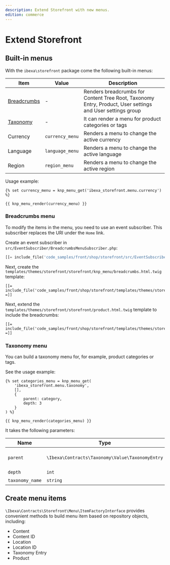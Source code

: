 ```yaml
---
description: Extend Storefront with new menus.
edition: commerce
---
```


# Extend Storefront

## Built-in menus

With the `ibexa\storefront` package come the following built-in menus:

| Item   | Value     | Description |
|------------|----------|---------|
| [Breadcrumbs](#breadcrumbs-menu)| - | Renders breadcrumbs for Content Tree Root, Taxonomy Entry, Product, User settings and User settings group | 
| [Taxonomy](#taxonomy-menu)| - | It can render a menu for product categories or tags |               
| Currency| `currency_menu` | Renders a menu to change the active currency |               
| Language| `language_menu` | Renders a menu to change the active language |
| Region  | `region_menu`  | Renders a menu to change the active region |

Usage example:

```html_twig
{% set currency_menu = knp_menu_get('ibexa_storefront.menu.currency') %}

{{ knp_menu_render(currency_menu) }}
```

### Breadcrumbs menu

To modify the items in the menu, you need to use an event subscriber.
This subscriber replaces the URI under the `Home` link.

Create an event subscriber in `src/EventSubscriber/BreadcrumbsMenuSubscriber.php`:

``` php
[[= include_file('code_samples/front/shop/storefront/src/EventSubscriber/BreadcrumbsMenuSubscriber.php') =]]
```

Next, create the `templates/themes/storefront/storefront/knp_menu/breadcrumbs.html.twig` template:

```html+twig
[[= include_file('code_samples/front/shop/storefront/templates/themes/storefront/storefront/knp_menu/breadcrumbs.html.twig') =]]
```

Next, extend the `templates/themes/storefront/storefront/product.html.twig` template to include the breadcrumbs:

```html+twig hl_lines="6-12"
[[= include_file('code_samples/front/shop/storefront/templates/themes/storefront/storefront/product.html.twig') =]]
```

### Taxonomy menu

You can build a taxonomy menu for, for example, product categories or tags.

See the usage example:

```html+twig
{% set categories_menu = knp_menu_get(
    'ibexa_storefront.menu.taxonomy', 
    [], 
    {
        parent: category,
        depth: 3
    }
) %}

{{ knp_menu_render(categories_menu) }}
```

It takes the following parameters:

| Name   | Type     | Default                                 |
|------------|----------|-----------------------------------------------|
| `parent`| `\Ibexa\Contracts\Taxonomy\Value\TaxonomyEntry` | The root entry of the specified taxonomy.                          |
| `depth` | `int` | Default: 1   |
| `taxonomy_name`  | `string`  | product_categories |

## Create menu items

`\Ibexa\Contracts\Storefront\Menu\ItemFactoryInterface` provides convenient methods to build menu item based on repository objects, including:

- Content
- Content ID
- Location
- Location ID
- Taxonomy Entry
- Product

